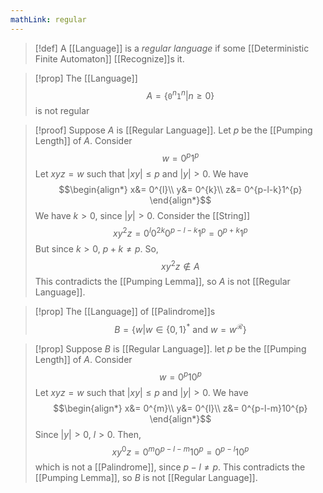 ```yaml
---
mathLink: regular
---
```

>[!def]
>A [[Language]] is a *regular language* if some [[Deterministic Finite Automaton]] [[Recognize]]s it.

>[!prop]
>The [[Language]] $$A=\{\texttt{0}^{n}\texttt{1}^{n}|n≥0\}$$is not regular

>[!proof]
Suppose $A$ is [[Regular Language]]. Let $p$ be the [[Pumping Length]] of $A$. Consider $$w=0^{p}1^{p}$$Let $xyz=w$ such that $|xy|≤p$ and $|y|>0$. We have $$\begin{align*}
x&= 0^{l}\\
y&= 0^{k}\\
z&= 0^{p-l-k}1^{p}
\end{align*}$$We have $k>0$, since $|y|>0$. Consider the [[String]] $$xy^{2}z=0^{l}0^{2k}0^{p-l-k}1^{p}=0^{p+k}1^{p}$$But since $k>0$, $p+k\ne p$. So, $$xy^{2}z\notin A$$This contradicts the [[Pumping Lemma]], so $A$ is not [[Regular Language]].

>[!prop]
>The [[Language]] of [[Palindrome]]s $$B=\{w|w\in\{0,1\}^{*}\text{ and }w=w^\mathcal{R}\}$$

>[!prop]
Suppose $B$ is [[Regular Language]]. let $p$ be the [[Pumping Length]] of $A$. Consider $$w=0^{p}10^{p}$$Let $xyz=w$ such that $|xy|≤p$ and $|y|>0$. We have $$\begin{align*}
x&= 0^{m}\\
y&= 0^{l}\\
z&= 0^{p-l-m}10^{p}
\end{align*}$$Since $|y|>0$, $l>0$. Then, $$xy^{0}z= 0^{m}0^{p-l-m}10^{p}=0^{p-l}10^{p}$$which is not a [[Palindrome]], since $p-l≠p$. This contradicts the [[Pumping Lemma]], so $B$ is not [[Regular Language]].